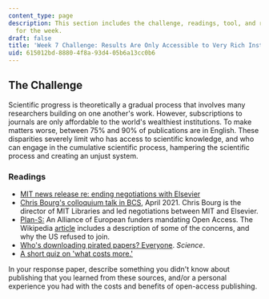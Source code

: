```yaml
---
content_type: page
description: This section includes the challenge, readings, tool, and response paper
  for the week.
draft: false
title: 'Week 7 Challenge: Results Are Only Accessible to Very Rich Institutions'
uid: 615012bd-8880-4f8a-93d4-05b6a13cc0b6
---
```

## The Challenge

Scientific progress is theoretically a gradual process that involves many researchers building on one another's work. However, subscriptions to journals are only affordable to the world's wealthiest institutions. To make matters worse, between 75% and 90% of publications are in English. These disparities severely limit who has access to scientific knowledge, and who can engage in the cumulative scientific process, hampering the scientific process and creating an unjust system.

### Readings

- [MIT news release re: ending negotiations with Elsevier](https://news.mit.edu/2020/guided-by-open-access-principles-mit-ends-elsevier-negotiations-0611)
- [Chris Bourg's colloquium talk in BCS](https://www.dropbox.com/s/mq417aqg4f3sgsq/Bourg-04-01-2021.mp4?dl=0), April 2021. Chris Bourg is the director of MIT Libraries and led negotiations between MIT and Elsevier. 
- [Plan-S:](https://www.coalition-s.org/why-plan-s/) An Alliance of European funders mandating Open Access. The Wikipedia [article](https://en.wikipedia.org/wiki/Plan_S) includes a description of some of the concerns, and why the US refused to join. 
- [Who's downloading pirated papers? Everyone](https://www.sciencemag.org/news/2016/04/whos-downloading-pirated-papers-everyone). *Science*.
- [A short quiz on 'what costs more.'](https://virginia.libwizard.com/f/what-costs-more)

In your response paper, describe something you didn't know about publishing that you learned from these sources, and/or a personal experience you had with the costs and benefits of open-access publishing.